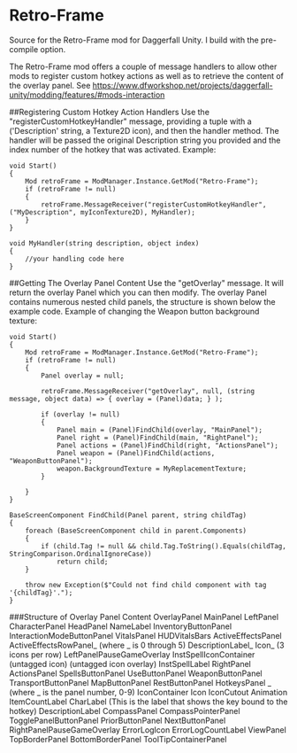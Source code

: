 # Retro-Frame
 Source for the Retro-Frame mod for Daggerfall Unity.
 I build with the pre-compile option.

The Retro-Frame mod offers a couple of message handlers to allow other mods to register
custom hotkey actions as well as to retrieve the content of the overlay panel.
See https://www.dfworkshop.net/projects/daggerfall-unity/modding/features/#mods-interaction


##Registering Custom Hotkey Action Handlers
Use the "registerCustomHotkeyHandler" message, providing a tuple with a ('Description' string, a Texture2D icon), and then the handler method.
The handler will be passed the original Description string you provided and the index number of the hotkey that was activated.
Example:
```
void Start()
{
    Mod retroFrame = ModManager.Instance.GetMod("Retro-Frame");
    if (retroFrame != null)
    {
        retroFrame.MessageReceiver("registerCustomHotkeyHandler", ("MyDescription", myIconTexture2D), MyHandler);
    }
}

void MyHandler(string description, object index)
{
    //your handling code here
}
```


##Getting The Overlay Panel Content
Use the "getOverlay" message.  It will return the overlay Panel which you can then modify.
The overlay Panel contains numerous nested child panels, the structure is shown below the example code.
Example of changing the Weapon button background texture:
```
void Start()
{
    Mod retroFrame = ModManager.Instance.GetMod("Retro-Frame");
    if (retroFrame != null)
    {
        Panel overlay = null;

        retroFrame.MessageReceiver("getOverlay", null, (string message, object data) => { overlay = (Panel)data; } );
        
        if (overlay != null)
        {
            Panel main = (Panel)FindChild(overlay, "MainPanel");
            Panel right = (Panel)FindChild(main, "RightPanel");
            Panel actions = (Panel)FindChild(right, "ActionsPanel");
            Panel weapon = (Panel)FindChild(actions, "WeaponButtonPanel");
            weapon.BackgroundTexture = MyReplacementTexture;
        }

    }
}

BaseScreenComponent FindChild(Panel parent, string childTag)
{
    foreach (BaseScreenComponent child in parent.Components)
    {
        if (child.Tag != null && child.Tag.ToString().Equals(childTag, StringComparison.OrdinalIgnoreCase))
            return child;
    }

    throw new Exception($"Could not find child component with tag '{childTag}'.");
}

```

###Structure of Overlay Panel Content
OverlayPanel
    MainPanel
        LeftPanel
            CharacterPanel
                HeadPanel
                NameLabel
            InventoryButtonPanel
            InteractionModeButtonPanel
            VitalsPanel
                HUDVitalsBars
            ActiveEffectsPanel
                ActiveEffectsRowPanel_ (where _ is 0 through 5)
                    DescriptionLabel_
                    Icon_ (3 icons per row)
            LeftPanelPauseGameOverlay
        InstSpellIconContainer
            (untagged icon)
            (untagged icon overlay)
        InstSpellLabel
        RightPanel
            ActionsPanel
                SpellsButtonPanel
                UseButtonPanel
                WeaponButtonPanel
                TransportButtonPanel
                MapButtonPanel
                RestButtonPanel
            HotkeysPanel
                _ (where _ is the panel number, 0-9)
                    IconContainer
                        Icon
                        IconCutout
                        Animation
                        ItemCountLabel
                    CharLabel (This is the label that shows the key bound to the hotkey)
                    DescriptionLabel
            CompassPanel
                CompassPointerPanel
            TogglePanelButtonPanel
            PriorButtonPanel
            NextButtonPanel
            RightPanelPauseGameOverlay
        ErrorLogIcon
            ErrorLogCountLabel
        ViewPanel
            TopBorderPanel
            BottomBorderPanel
    ToolTipContainerPanel






